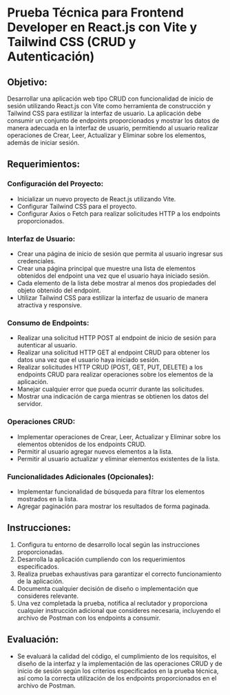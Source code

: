 # Prueba Técnica para Frontend Developer en React.js con Vite y Tailwind CSS (CRUD y Autenticación)

## Objetivo:
Desarrollar una aplicación web tipo CRUD con funcionalidad de inicio de sesión utilizando React.js con Vite como herramienta de construcción y Tailwind CSS para estilizar la interfaz de usuario. La aplicación debe consumir un conjunto de endpoints proporcionados y mostrar los datos de manera adecuada en la interfaz de usuario, permitiendo al usuario realizar operaciones de Crear, Leer, Actualizar y Eliminar sobre los elementos, además de iniciar sesión.

## Requerimientos:

### Configuración del Proyecto:
- Inicializar un nuevo proyecto de React.js utilizando Vite.
- Configurar Tailwind CSS para el proyecto.
- Configurar Axios o Fetch para realizar solicitudes HTTP a los endpoints proporcionados.

### Interfaz de Usuario:
- Crear una página de inicio de sesión que permita al usuario ingresar sus credenciales.
- Crear una página principal que muestre una lista de elementos obtenidos del endpoint una vez que el usuario haya iniciado sesión.
- Cada elemento de la lista debe mostrar al menos dos propiedades del objeto obtenido del endpoint.
- Utilizar Tailwind CSS para estilizar la interfaz de usuario de manera atractiva y responsive.

### Consumo de Endpoints:
- Realizar una solicitud HTTP POST al endpoint de inicio de sesión para autenticar al usuario.
- Realizar una solicitud HTTP GET al endpoint CRUD para obtener los datos una vez que el usuario haya iniciado sesión.
- Realizar solicitudes HTTP CRUD (POST, GET, PUT, DELETE) a los endpoints CRUD para realizar operaciones sobre los elementos de la aplicación.
- Manejar cualquier error que pueda ocurrir durante las solicitudes.
- Mostrar una indicación de carga mientras se obtienen los datos del servidor.

### Operaciones CRUD:
- Implementar operaciones de Crear, Leer, Actualizar y Eliminar sobre los elementos obtenidos de los endpoints CRUD.
- Permitir al usuario agregar nuevos elementos a la lista.
- Permitir al usuario actualizar y eliminar elementos existentes de la lista.

### Funcionalidades Adicionales (Opcionales):
- Implementar funcionalidad de búsqueda para filtrar los elementos mostrados en la lista.
- Agregar paginación para mostrar los resultados de forma paginada.

## Instrucciones:
1. Configura tu entorno de desarrollo local según las instrucciones proporcionadas.
2. Desarrolla la aplicación cumpliendo con los requerimientos especificados.
3. Realiza pruebas exhaustivas para garantizar el correcto funcionamiento de la aplicación.
4. Documenta cualquier decisión de diseño o implementación que consideres relevante.
5. Una vez completada la prueba, notifica al reclutador y proporciona cualquier instrucción adicional que consideres necesaria, incluyendo el archivo de Postman con los endpoints a consumir.

## Evaluación:
- Se evaluará la calidad del código, el cumplimiento de los requisitos, el diseño de la interfaz y la implementación de las operaciones CRUD y de inicio de sesión según los criterios especificados en la prueba técnica, así como la correcta utilización de los endpoints proporcionados en el archivo de Postman.
